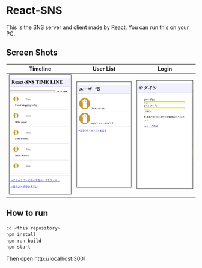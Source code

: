 # React-SNS
This is the SNS server and client made by React. You can run this on your PC.

## Screen Shots

|Timeline|User List|Login|
|---|---|---|
|![Timeline](img/timeline.png)|![User List](img/user_list.png)|![Login](img/login.png)|


## How to run
```bash
cd <this repository>
npm install
npm run build
npm start
```

Then open http://localhost:3001
